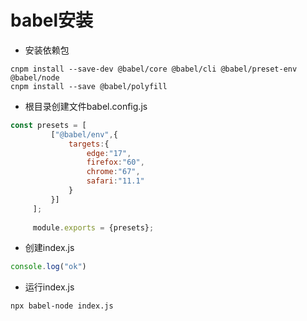 # babel安装
* 安装依赖包
```shell
cnpm install --save-dev @babel/core @babel/cli @babel/preset-env @babel/node
cnpm install --save @babel/polyfill
```
* 根目录创建文件babel.config.js
```javascript
const presets = [
         ["@babel/env",{
             targets:{
                 edge:"17",
                 firefox:"60",
                 chrome:"67",
                 safari:"11.1"
             }
         }]
     ];
     
     module.exports = {presets};
```
* 创建index.js
```javascript
console.log("ok")
```
* 运行index.js
```shell
npx babel-node index.js
```